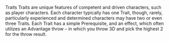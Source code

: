 Traits
Traits are unique features of competent and driven characters, such as player characters. Each character typically has one Trait, though, rarely, particularly experienced and determined characters may have two or even three Traits. Each Trait has a simple Prerequisite, and an effect, which often utilizes an Advantage throw – in which you throw 3D and pick the highest 2 for the throw result.